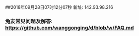 ##2018年09月28日07时12分07秒 新址: 142.93.98.216
### 兔友常见问题及解答: https://github.com/wanggonging/d/blob/w/FAQ.md
